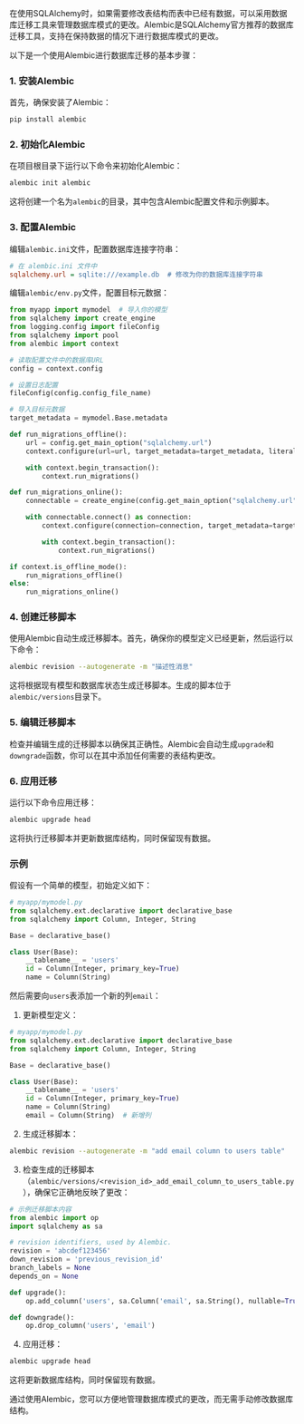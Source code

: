 在使用SQLAlchemy时，如果需要修改表结构而表中已经有数据，可以采用数据库迁移工具来管理数据库模式的更改。Alembic是SQLAlchemy官方推荐的数据库迁移工具，支持在保持数据的情况下进行数据库模式的更改。

以下是一个使用Alembic进行数据库迁移的基本步骤：

### 1. 安装Alembic

首先，确保安装了Alembic：

```sh
pip install alembic
```

### 2. 初始化Alembic

在项目根目录下运行以下命令来初始化Alembic：

```sh
alembic init alembic
```

这将创建一个名为`alembic`的目录，其中包含Alembic配置文件和示例脚本。

### 3. 配置Alembic

编辑`alembic.ini`文件，配置数据库连接字符串：

```ini
# 在 alembic.ini 文件中
sqlalchemy.url = sqlite:///example.db  # 修改为你的数据库连接字符串
```

编辑`alembic/env.py`文件，配置目标元数据：

```python
from myapp import mymodel  # 导入你的模型
from sqlalchemy import create_engine
from logging.config import fileConfig
from sqlalchemy import pool
from alembic import context

# 读取配置文件中的数据库URL
config = context.config

# 设置日志配置
fileConfig(config.config_file_name)

# 导入目标元数据
target_metadata = mymodel.Base.metadata

def run_migrations_offline():
    url = config.get_main_option("sqlalchemy.url")
    context.configure(url=url, target_metadata=target_metadata, literal_binds=True)

    with context.begin_transaction():
        context.run_migrations()

def run_migrations_online():
    connectable = create_engine(config.get_main_option("sqlalchemy.url"))

    with connectable.connect() as connection:
        context.configure(connection=connection, target_metadata=target_metadata)

        with context.begin_transaction():
            context.run_migrations()

if context.is_offline_mode():
    run_migrations_offline()
else:
    run_migrations_online()
```

### 4. 创建迁移脚本

使用Alembic自动生成迁移脚本。首先，确保你的模型定义已经更新，然后运行以下命令：

```sh
alembic revision --autogenerate -m "描述性消息"
```

这将根据现有模型和数据库状态生成迁移脚本。生成的脚本位于`alembic/versions`目录下。

### 5. 编辑迁移脚本

检查并编辑生成的迁移脚本以确保其正确性。Alembic会自动生成`upgrade`和`downgrade`函数，你可以在其中添加任何需要的表结构更改。

### 6. 应用迁移

运行以下命令应用迁移：

```sh
alembic upgrade head
```

这将执行迁移脚本并更新数据库结构，同时保留现有数据。

### 示例

假设有一个简单的模型，初始定义如下：

```python
# myapp/mymodel.py
from sqlalchemy.ext.declarative import declarative_base
from sqlalchemy import Column, Integer, String

Base = declarative_base()

class User(Base):
    __tablename__ = 'users'
    id = Column(Integer, primary_key=True)
    name = Column(String)
```

然后需要向`users`表添加一个新的列`email`：

1. 更新模型定义：

```python
# myapp/mymodel.py
from sqlalchemy.ext.declarative import declarative_base
from sqlalchemy import Column, Integer, String

Base = declarative_base()

class User(Base):
    __tablename__ = 'users'
    id = Column(Integer, primary_key=True)
    name = Column(String)
    email = Column(String)  # 新增列
```

2. 生成迁移脚本：

```sh
alembic revision --autogenerate -m "add email column to users table"
```

3. 检查生成的迁移脚本（`alembic/versions/<revision_id>_add_email_column_to_users_table.py`），确保它正确地反映了更改：

```python
# 示例迁移脚本内容
from alembic import op
import sqlalchemy as sa

# revision identifiers, used by Alembic.
revision = 'abcdef123456'
down_revision = 'previous_revision_id'
branch_labels = None
depends_on = None

def upgrade():
    op.add_column('users', sa.Column('email', sa.String(), nullable=True))

def downgrade():
    op.drop_column('users', 'email')
```

4. 应用迁移：

```sh
alembic upgrade head
```

这将更新数据库结构，同时保留现有数据。

通过使用Alembic，您可以方便地管理数据库模式的更改，而无需手动修改数据库结构。